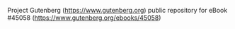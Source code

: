 Project Gutenberg (https://www.gutenberg.org) public repository for eBook #45058 (https://www.gutenberg.org/ebooks/45058)
